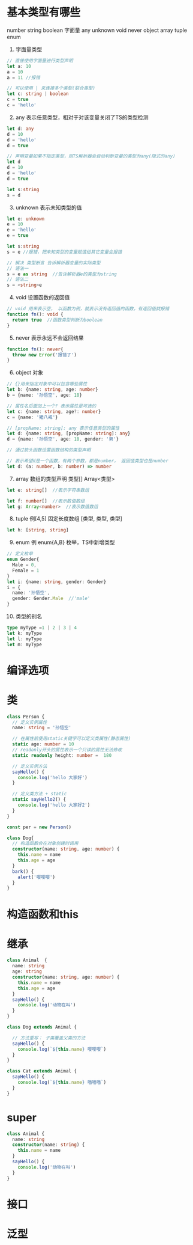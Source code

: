 # 基本类型有哪些
number string boolean 字面量 any unknown void never object array tuple enum

1. 字面量类型
```ts
// 直接使用字面量进行类型声明
let a: 10
a = 10
a = 11 //报错

// 可以使用 | 来连接多个类型(联合类型)
let c: string | boolean
c = true
c = 'hello'
```

2. any 表示任意类型，相对于对该变量关闭了TS的类型检测
```ts
let d: any
d = 10
d = 'hello'
d = true

// 声明变量如果不指定类型，则TS解析器会自动判断变量的类型为any(隐式的any)
let d
d = 10
d = 'hello'
d = true

let s:string
s = d
```

3. unknown 表示未知类型的值
```ts
let e: unknown
e = 10
e = 'hello'
e = true 

let s:string
s = e //报错，把未知类型的变量赋值给其它变量会报错

// 解决 类型断言 告诉解析器变量的实际类型
// 语法一
s = e as string  //告诉解析器e的类型为string
// 语法二
s = <string>e
```

4. void 设置函数的返回值
```ts
// void 用来表示空， 以函数为例，就表示没有返回值的函数，有返回值就报错
function fn(): void {
  return true  //函数类型判断为boolean
}
```

5. never 表示永远不会返回结果
```ts
function fn(): never{
  throw new Error('报错了')
}
```

6. object 对象
```ts
// {}用来指定对象中可以包含哪些属性
let b: {name: string, age: number}
b = {name: '孙悟空', age: 18}

// 属性名后面加上一个? 表示属性是可选的
let c: {name: string, age?: number}
c = {name: '猪八戒'}

// [propName: string]: any 表示任意类型的属性
let d: {name: string, [propName: string]: any}
d = {name: '孙悟空', age: 18, gender: '男'}

// 通过箭头函数设置函数结构的类型声明

// 表示希望d是一个函数，有两个参数，都是number， 返回值类型也是number
let d: (a: number, b: number) => number
```

7. array 数组的类型声明
类型[]
Array<类型>
```ts
let e: string[]  //表示字符串数组

let f: number[]  //表示数值数组
let g: Array<number>  //表示数值数组
```
8. tuple  例[4,5] 固定长度数组
[类型, 类型, 类型]
```ts
let h: [string, string]
```

9. enum 例 enum{A,B} 枚举，TS中新增类型
```ts
// 定义枚举
enum Gender{
  Male = 0,
  Female = 1
}
let i: {name: string, gender: Gender}
i = {
  name: '孙悟空',
  gender: Gender.Male  //'male'
}
```

10. 类型的别名
```ts
type myType =1 | 2 | 3 | 4
let k: myType
let l: myType
let m: myType


```

# 编译选项



# 类
```ts
class Person {
  // 定义实例属性
  name: string = '孙悟空'

  // 在属性前使用static关键字可以定义类属性(静态属性)
  static age: number = 10
  // readonly开头的属性表示一个只读的属性无法修改
  static readonly height: number =  180

  // 定义实例方法
  sayHello() {
    console.log('hello 大家好')
  }

  // 定义类方法 + static
  static sayHello2() {
    console.log('hello 大家好2')
  }
}

const per = new Person()
```

```ts
class Dog{
  // 构造函数会在对象创建时调用
  constructor(name: string, age: number) {
    this.name = name
    this.age = age
  }
  bark() {
    alert('嘤嘤嘤')
  }
} 
```

# 构造函数和this

# 继承
```ts
class Animal  {
  name: string
  age: string
  constructor(name: string, age: number) {
    this.name = name
    this.age = age
  }
  sayHello() {
    console.log('动物在叫')
  }
}

class Dog extends Animal {

  // 方法重写： 子类覆盖父类的方法
  sayHello() {
    console.log(`${this.name} 嘤嘤嘤`)
  }
}

class Cat extends Animal {
  sayHello() {
    console.log(`${this.name} 喵喵喵`)
  }
}
```
# super
```ts
class Animal {
  name: string
  constructor(name: string) {
    this.name = name
  }
  sayHello() {
    console.log('动物在叫')
  }
}
```

# 接口

# 泛型

